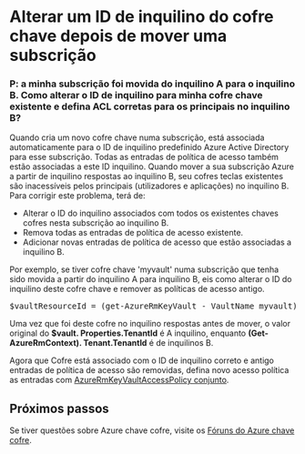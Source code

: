 <properties
    pageTitle="Alterar o ID de inquilino do cofre chave depois de mover uma subscrição | Microsoft Azure"
    description="Saiba como mudar o ID do inquilino para uma chave cofre depois de uma subscrição é movida para um inquilino diferente"
    services="key-vault"
    documentationCenter=""
    authors="amitbapat"
    manager="mbaldwin"
    tags="azure-resource-manager"/>

<tags
    ms.service="key-vault"
    ms.workload="identity"
    ms.tgt_pltfrm="na"
    ms.devlang="na"
    ms.topic="hero-article"
    ms.date="09/13/2016"
    ms.author="ambapat"/>

# <a name="change-a-key-vault-tenant-id-after-a-subscription-move"></a>Alterar um ID de inquilino do cofre chave depois de mover uma subscrição
### <a name="q-my-subscription-was-moved-from-tenant-a-to-tenant-b-how-do-i-change-the-tenant-id-for-my-existing-key-vault-and-set-correct-acls-for-principals-in-tenant-b"></a>P: a minha subscrição foi movida do inquilino A para o inquilino B. Como alterar o ID de inquilino para minha cofre chave existente e defina ACL corretas para os principais no inquilino B?

Quando cria um novo cofre chave numa subscrição, está associada automaticamente para o ID de inquilino predefinido Azure Active Directory para esse subscrição. Todas as entradas de política de acesso também estão associadas a este ID inquilino. Quando mover a sua subscrição Azure a partir de inquilino respostas ao inquilino B, seu cofres teclas existentes são inacessíveis pelos principais (utilizadores e aplicações) no inquilino B. Para corrigir este problema, terá de:

- Alterar o ID do inquilino associados com todos os existentes chaves cofres nesta subscrição ao inquilino B.
- Remova todas as entradas de política de acesso existente.
- Adicionar novas entradas de política de acesso que estão associadas a inquilino B.

Por exemplo, se tiver cofre chave 'myvault' numa subscrição que tenha sido movida a partir do inquilino A para inquilino B, eis como alterar o ID do inquilino deste cofre chave e remover as políticas de acesso antigo.

<pre>
$vaultResourceId = (get-AzureRmKeyVault - VaultName myvault). ResourceId $vault = Get-AzureRmResource – ResourceId $vaultResourceId - ExpandProperties $vault. Properties.TenantId = (Get-AzureRmContext). Tenant.TenantId $vault. Properties.AccessPolicies = @() conjunto AzureRmResource - ResourceId $vaultResourceId-propriedades $vault. Propriedades
</pre>

Uma vez que foi deste cofre no inquilino respostas antes de mover, o valor original do **$vault. Properties.TenantId** é A inquilino, enquanto **(Get-AzureRmContext). Tenant.TenantId** é de inquilinos B.

Agora que Cofre está associado com o ID de inquilino correto e antigo entradas de política de acesso são removidas, defina novo acesso política as entradas com [AzureRmKeyVaultAccessPolicy conjunto](https://msdn.microsoft.com/library/mt603625.aspx).

## <a name="next-steps"></a>Próximos passos

Se tiver questões sobre Azure chave cofre, visite os [Fóruns do Azure chave cofre](https://social.msdn.microsoft.com/forums/azure/home?forum=AzureKeyVault).
